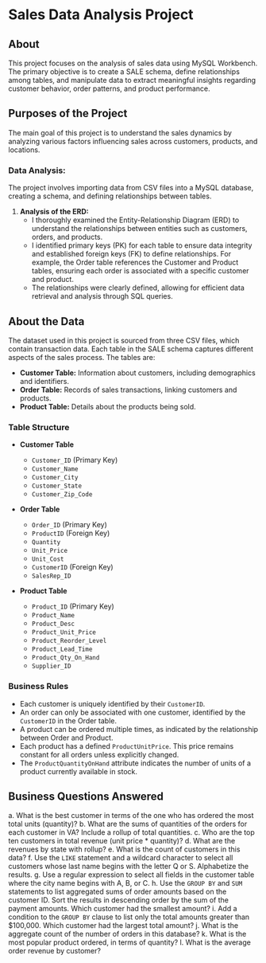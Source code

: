 # Sales Data Analysis Project

## About
This project focuses on the analysis of sales data using MySQL Workbench. The primary objective is to create a SALE schema, define relationships among tables, and manipulate data to extract meaningful insights regarding customer behavior, order patterns, and product performance.

## Purposes of the Project
The main goal of this project is to understand the sales dynamics by analyzing various factors influencing sales across customers, products, and locations.

### Data Analysis:
The project involves importing data from CSV files into a MySQL database, creating a schema, and defining relationships between tables.

1. **Analysis of the ERD:**
    - I thoroughly examined the Entity-Relationship Diagram (ERD) to understand the relationships between entities such as customers, orders, and products.
    - I identified primary keys (PK) for each table to ensure data integrity and established foreign keys (FK) to define relationships. For example, the Order table references the Customer and Product tables, ensuring each order is associated with a specific customer and product.
    - The relationships were clearly defined, allowing for efficient data retrieval and analysis through SQL queries.

## About the Data
The dataset used in this project is sourced from three CSV files, which contain transaction data. Each table in the SALE schema captures different aspects of the sales process. The tables are:

- **Customer Table:** Information about customers, including demographics and identifiers.
- **Order Table:** Records of sales transactions, linking customers and products.
- **Product Table:** Details about the products being sold.

### Table Structure
- **Customer Table**
    - `Customer_ID` (Primary Key)
    - `Customer_Name`
    - `Customer_City`
    - `Customer_State`
    - `Customer_Zip_Code`

- **Order Table**
    - `Order_ID` (Primary Key)
    - `ProductID` (Foreign Key)
    - `Quantity`
    - `Unit_Price`
    - `Unit_Cost`
    - `CustomerID` (Foreign Key)
    - `SalesRep_ID`

- **Product Table**
    - `Product_ID` (Primary Key)
    - `Product_Name`
    - `Product_Desc`
    - `Product_Unit_Price`
    - `Product_Reorder_Level`
    - `Product_Lead_Time`
    - `Product_Qty_On_Hand`
    - `Supplier_ID`

### Business Rules
- Each customer is uniquely identified by their `CustomerID`.
- An order can only be associated with one customer, identified by the `CustomerID` in the Order table.
- A product can be ordered multiple times, as indicated by the relationship between Order and Product.
- Each product has a defined `ProductUnitPrice`. This price remains constant for all orders unless explicitly changed.
- The `ProductQuantityOnHand` attribute indicates the number of units of a product currently available in stock.

## Business Questions Answered
a. What is the best customer in terms of the one who has ordered the most total units (quantity)?
b. What are the sums of quantities of the orders for each customer in VA? Include a rollup of total quantities.
c. Who are the top ten customers in total revenue (unit price * quantity)?
d. What are the revenues by state with rollup?
e. What is the count of customers in this data?
f. Use the `LIKE` statement and a wildcard character to select all customers whose last name begins with the letter Q or S. Alphabetize the results.
g. Use a regular expression to select all fields in the customer table where the city name begins with A, B, or C.
h. Use the `GROUP BY` and `SUM` statements to list aggregated sums of order amounts based on the customer ID. Sort the results in descending order by the sum of the payment amounts. Which customer had the smallest amount?
i. Add a condition to the `GROUP BY` clause to list only the total amounts greater than $100,000. Which customer had the largest total amount?
j. What is the aggregate count of the number of orders in this database?
k. What is the most popular product ordered, in terms of quantity?
l. What is the average order revenue by customer?



